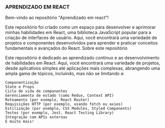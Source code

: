 ### APRENDIZADO EM REACT

Bem-vindo ao repositório "Aprendizado em react"!

Este repositório foi criado como um espaço para desenvolver e aprimorar minhas habilidades em React, uma biblioteca JavaScript popular para a criação de interfaces de usuário. Aqui, você encontrará uma variedade de projetos e componentes desenvolvidos para aprender e praticar conceitos fundamentais e avançados do React.
Sobre este repositório

Este repositório é dedicado ao aprendizado contínuo e ao desenvolvimento de habilidades em React. Aqui, você encontrará uma variedade de projetos, desde aplicativos simples até aplicações mais complexas, abrangendo uma ampla gama de tópicos, incluindo, mas não se limitando a:

    Componentização
    State e Props
    Ciclo de vida de componentes
    Gerenciamento de estado (como Redux, Context API)
    Roteamento (por exemplo, React Router)
    Requisições HTTP (por exemplo, usando fetch ou axios)
    Estilização (por exemplo, CSS Modules, Styled Components)
    Testes (por exemplo, Jest, React Testing Library)
    Integração com APIs externas
    E muito mais!
